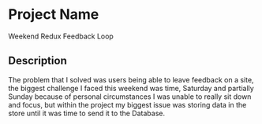 # Project Name

Weekend Redux Feedback Loop

## Description

The problem that I solved was users being able to leave feedback on a site, the biggest challenge I faced this weekend was time, Saturday and partially Sunday because of personal circumstances I was unable to really sit down and focus, but within the project my biggest issue was storing data in the store until it was time to send it to the Database.